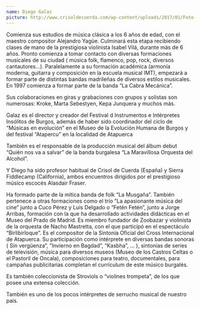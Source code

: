 ```yaml
---
name: Diego Galaz
picture: http://www.crisoldecuerda.com/wp-content/uploads/2017/01/Foto-Diego-ancho-300.jpg
---
```


Comienza sus estudios de música clásica a los 6 años de edad, con el maestro compositor Alejandro Yagüe. Culminará esta etapa recibiendo clases de mano de la prestigiosa violinista Isabel Vilá, durante más de 6 años. Pronto comienza a tomar contacto con diversas formaciones musicales de su ciudad ( música folk, flamenco, pop, rock, diversos cantautores…). Paralelamente a su formación académica (armonía moderna, guitarra y composición en la escuela musical IMT), empezará a formar parte de distintas bandas madrileñas de diversos estilos musicales. En 1997 comienza a formar parte de la banda “La Cabra Mecánica”.

Sus colaboraciones en giras y grabaciones con grupos y solistas son numerosas: Kroke, Marta Sebestyen, Kepa Junquera y muchos más.

Galaz es el director y creador del Festival d Instrumentos e Intérpretes Insólitos de Burgos, además de haber sido coordinador del ciclo de “Músicas en evolución” en el Museo de la Evolución Humana de Burgos y del festival “Atapercu” en la localidad de Atapuerca

También es el responsable de la producción musical del álbum debut “Quién nos va a salvar” de la banda burgalesa “La Maravillosa Orquesta del Alcohol”.

Y Diego ha sido profesor habitual de Crisol de Cuerda (España) y Sierra Fiddlecamp (California), ambos encuentros dirigidos por el prestigioso músico escocés Alasdair Fraser.

Ha formado parte de la mítica banda de folk “La Musgaña”. También pertenece a otras formaciones como el trío ”La apasionante música del cine” junto a Cuco Pérez y Luis Delgado o “Fetén Fetén”, junto a Jorge Arribas, formación con la que ha desarrollado actividades didácticas en el Museo del Prado de Madrid. Es miembro fundador de Zoobazar y violinista de la orquesta de Nacho Mastretta, con el que participó en el espectáculo “Birlibirloque”. Es el compositor de la Sintonía Oficial del Cross Internacional de Atapuerca. Su participación como intérprete en diversas bandas sonoras ( Sin vergüenza”, ”Invierno en Bagdad”, “Kasbha”, … ), sintonías de series de televisión, música para diversos museos (Museo de los Castros Celtas o el Pastoril de Oncala), composiciones para teatro, documentales, para campañas publicitarias completan el currículum de este músico burgalés.

Es también coleccionista de Stroviols o “violines trompeta”, de los que posee una extensa colección.

También es uno de los pocos intérpretes de serrucho musical de nuestro país.
